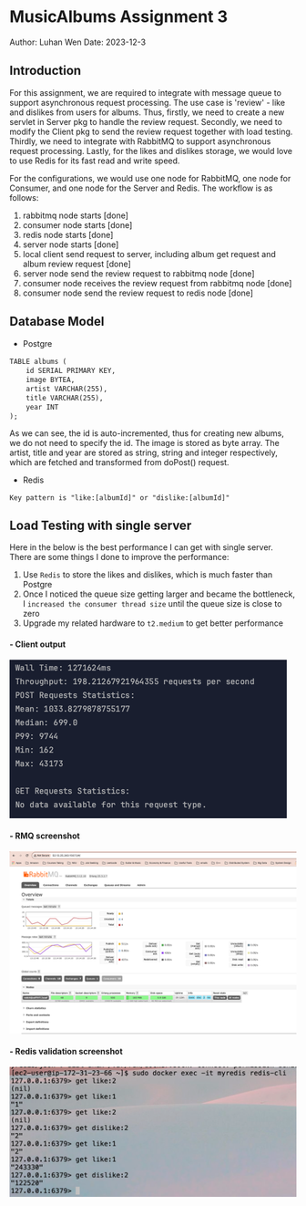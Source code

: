 # MusicAlbums Assignment 3
Author: Luhan Wen
Date: 2023-12-3

## Introduction

For this assignment, we are required to integrate with message queue to support asynchronous request processing. The 
use case is 'review' - like and dislikes from users for albums. Thus, firstly, we need to create a new servlet in Server
pkg to handle the review request. Secondly, we need to modify the Client pkg to send the review request together with
load testing. Thirdly, we need to integrate with RabbitMQ to support asynchronous request processing. Lastly, for the
likes and dislikes storage, we would love to use Redis for its fast read and write speed.

For the configurations, we would use one node for RabbitMQ, one node for Consumer, and one node for the Server and Redis. 
The workflow is as follows:
1. rabbitmq node starts [done]
2. consumer node starts [done]
3. redis node starts [done]
4. server node starts [done]
5. local client send request to server, including album get request and album review request [done]
6. server node send the review request to rabbitmq node [done]
7. consumer node receives the review request from rabbitmq node [done]
8. consumer node send the review request to redis node [done]


## Database Model
- Postgre
```
TABLE albums (
    id SERIAL PRIMARY KEY,
    image BYTEA,
    artist VARCHAR(255),
    title VARCHAR(255),
    year INT
);
```
As we can see, the id is auto-incremented, thus for creating new albums, we do not 
need to specify the id. The image is stored as byte array. The artist, title and year
are stored as string, string and integer respectively, which are fetched and transformed
from doPost() request.

- Redis
```
Key pattern is "like:[albumId]" or "dislike:[albumId]"
```

## Load Testing with single server
Here in the below is the best performance I can get with single server. There are some things I done to improve the
performance:
1. Use `Redis` to store the likes and dislikes, which is much faster than Postgre
2. Once I noticed the queue size getting larger and became the bottleneck, I `increased the consumer thread size` until 
the queue size is close to zero
3. Upgrade my related hardware to `t2.medium` to get better performance

#### - Client output
![client](./images/output.png)

#### - RMQ screenshot
![rmq](./images/rmq.png)

#### - Redis validation screenshot
![redis](./images/redis.png)